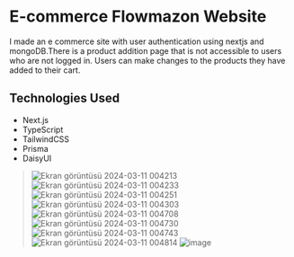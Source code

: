 # E-commerce Flowmazon Website
I made an e commerce site with user authentication using nextjs and mongoDB.There is a product addition page that is not accessible to users who are not logged in. Users can make changes to the products they have added to their cart.

## Technologies Used
- Next.js
- TypeScript
- TailwindCSS
- Prisma
- DaisyUI


>![Ekran görüntüsü 2024-03-11 004213](https://github.com/isinnur/nextjs-ecommerce/assets/98089962/3caf32eb-4c81-43d7-ba78-2e36bb9ed821)
![Ekran görüntüsü 2024-03-11 004233](https://github.com/isinnur/nextjs-ecommerce/assets/98089962/9deec486-7e9d-4585-8b79-1555590903fa)
![Ekran görüntüsü 2024-03-11 004251](https://github.com/isinnur/nextjs-ecommerce/assets/98089962/258dd5c1-6a6b-4a25-9dcc-c3f685ecdd79)
![Ekran görüntüsü 2024-03-11 004303](https://github.com/isinnur/nextjs-ecommerce/assets/98089962/3b0123fb-1c5d-4999-967d-42e77ddbe197)
![Ekran görüntüsü 2024-03-11 004708](https://github.com/isinnur/nextjs-ecommerce/assets/98089962/ed920bac-3205-4011-8409-ad0ab672ef3a)
![Ekran görüntüsü 2024-03-11 004730](https://github.com/isinnur/nextjs-ecommerce/assets/98089962/34bcf2b5-6a94-493e-8c82-8dfb3f8ab915)
![Ekran görüntüsü 2024-03-11 004743](https://github.com/isinnur/nextjs-ecommerce/assets/98089962/9c718f32-144c-4772-9d8a-b2f1eb752d09)
![Ekran görüntüsü 2024-03-11 004814](https://github.com/isinnur/nextjs-ecommerce/assets/98089962/42ac6ff5-a536-4bab-aee1-36383ad86803)
![image](https://github.com/isinnur/nextjs-ecommerce/assets/98089962/1cb008d1-b2b7-454b-bf17-bd333aaebfcb)



